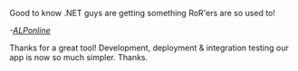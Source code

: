 Good to know .NET guys are getting something RoR'ers are so used to!

_-[ALPonline](http://www.alponline.ru)_

Thanks for a great tool! Development, deployment & integration testing our app is now so much simpler. Thanks.

